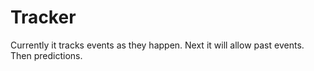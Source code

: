 # Tracker

Currently it tracks events as they happen. Next it will allow past events. Then predictions.